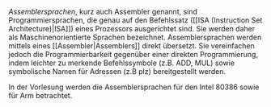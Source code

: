 *Assemblersprachen*, kurz auch Assembler genannt, sind Programmiersprachen, die genau auf den Befehlssatz ([[ISA (Instruction Set Architecture)|ISA]]) eines Prozessors ausgerichtet sind. Sie werden daher als Maschinenorientierte Sprachen bezeichnet.
Assemblersprachen werden mittels eines [[Assembler|Assemblers]] direkt übersetzt. Sie vereinfachen jedoch die Programmierbarkeit gegenüber einer direkten Programmierung, indem leichter zu merkende Befehlssymbole (z.B. ADD, MUL) sowie symbolische Namen für Adressen (z.B plz) bereitgestellt werden.

In der Vorlesung werden die Assemblersprachen für den Intel 80386 sowie für Arm betrachtet.

